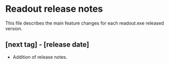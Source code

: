 # Readout release notes

This file describes the main feature changes for each readout.exe released version.

## [next tag] - [release date]
- Addition of release notes.



